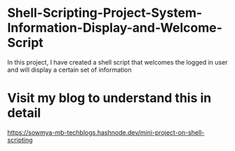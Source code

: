 # Shell-Scripting-Project-System-Information-Display-and-Welcome-Script
In this project, I have created a shell script that welcomes the logged in user and will display a certain set of information

# Visit my blog to understand this in detail
https://sowmya-mb-techblogs.hashnode.dev/mini-project-on-shell-scripting
